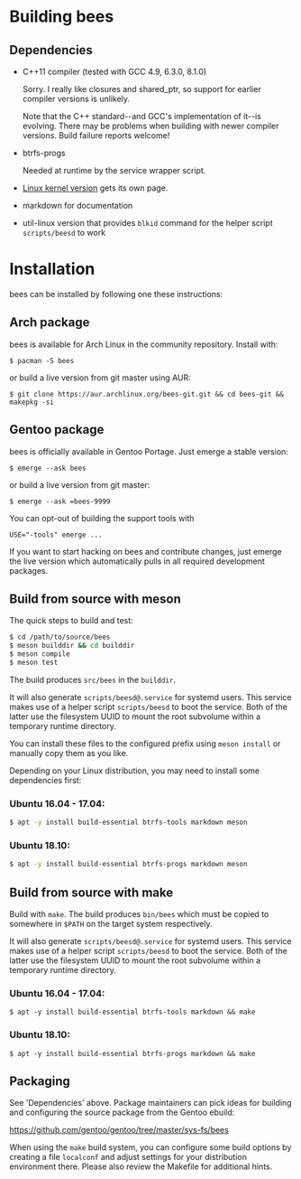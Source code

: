 Building bees
=============

Dependencies
------------

* C++11 compiler (tested with GCC 4.9, 6.3.0, 8.1.0)

  Sorry.  I really like closures and shared_ptr, so support
  for earlier compiler versions is unlikely.

  Note that the C++ standard--and GCC's implementation of it--is evolving.
  There may be problems when building with newer compiler versions.
  Build failure reports welcome!

* btrfs-progs

  Needed at runtime by the service wrapper script.

* [Linux kernel version](btrfs-kernel.md) gets its own page.

* markdown for documentation

* util-linux version that provides `blkid` command for the helper
  script `scripts/beesd` to work

Installation
============

bees can be installed by following one these instructions:

Arch package
------------

bees is available for Arch Linux in the community repository. Install with:

`$ pacman -S bees`

or build a live version from git master using AUR:

`$ git clone https://aur.archlinux.org/bees-git.git && cd bees-git && makepkg -si`

Gentoo package
--------------

bees is officially available in Gentoo Portage. Just emerge a stable
version:

`$ emerge --ask bees`

or build a live version from git master:

`$ emerge --ask =bees-9999`

You can opt-out of building the support tools with

`USE="-tools" emerge ...`

If you want to start hacking on bees and contribute changes, just emerge
the live version which automatically pulls in all required development
packages.

Build from source with meson
-----------------------------

The quick steps to build and test:

```sh
$ cd /path/to/source/bees
$ meson builddir && cd builddir
$ meson compile
$ meson test
```

The build produces `src/bees` in the `builddir`.

It will also generate `scripts/beesd@.service` for systemd users. This
service makes use of a helper script `scripts/beesd` to boot the service.
Both of the latter use the filesystem UUID to mount the root subvolume
within a temporary runtime directory.

You can install these files to the configured prefix using `meson install`
or manually copy them as you like.

Depending on your Linux distribution, you may need to install some
dependencies first:

### Ubuntu 16.04 - 17.04:
```sh
$ apt -y install build-essential btrfs-tools markdown meson
```

### Ubuntu 18.10:
```sh
$ apt -y install build-essential btrfs-progs markdown meson
```

Build from source with make
---------------------------

Build with `make`. The build produces `bin/bees` which must be copied
to somewhere in `$PATH` on the target system respectively.

It will also generate `scripts/beesd@.service` for systemd users. This
service makes use of a helper script `scripts/beesd` to boot the service.
Both of the latter use the filesystem UUID to mount the root subvolume
within a temporary runtime directory.

### Ubuntu 16.04 - 17.04:
`$ apt -y install build-essential btrfs-tools markdown && make`

### Ubuntu 18.10:
`$ apt -y install build-essential btrfs-progs markdown && make`

Packaging
---------

See 'Dependencies' above. Package maintainers can pick ideas for building and
configuring the source package from the Gentoo ebuild:

<https://github.com/gentoo/gentoo/tree/master/sys-fs/bees>

When using the `make` build system, you can configure some build options by
creating a file `localconf` and adjust settings for your distribution
environment there. Please also review the Makefile for additional hints.
